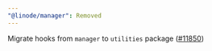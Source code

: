 ```yaml
---
"@linode/manager": Removed
---
```


Migrate hooks from `manager` to `utilities` package ([#11850](https://github.com/linode/manager/pull/11850))
